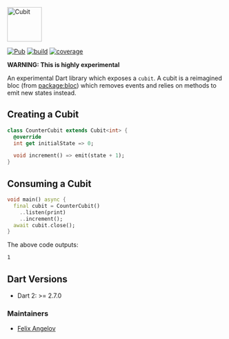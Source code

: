 <img src="https://raw.githubusercontent.com/felangel/cubit/master/assets/cubit_full.png" height="80" alt="Cubit" />

[![Pub](https://img.shields.io/pub/v/cubit.svg)](https://pub.dev/packages/cubit)
[![build](https://github.com/felangel/cubit/workflows/build/badge.svg)](https://github.com/felangel/cubit/actions)
[![coverage](https://github.com/felangel/cubit/blob/master/packages/cubit/coverage_badge.svg)](https://github.com/felangel/cubit/actions)

**WARNING: This is highly experimental**

An experimental Dart library which exposes a `cubit`. A cubit is a reimagined bloc (from [package:bloc](https://pub.dev/packages/bloc)) which removes events and relies on methods to emit new states instead.

## Creating a Cubit

```dart
class CounterCubit extends Cubit<int> {
  @override
  int get initialState => 0;

  void increment() => emit(state + 1);
}
```

## Consuming a Cubit

```dart
void main() async {
  final cubit = CounterCubit()
    ..listen(print)
    ..increment();
  await cubit.close();
}
```

The above code outputs:

```sh
1
```

## Dart Versions

- Dart 2: >= 2.7.0

### Maintainers

- [Felix Angelov](https://github.com/felangel)
